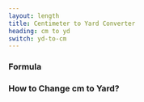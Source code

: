 ```yaml
---
layout: length
title: Centimeter to Yard Converter
heading: cm to yd
switch: yd-to-cm
---
```


<script>
  selectInput[3].selected = true
  selectOutput[6].selected = true
</script>

### Formula
<p id="formula"></p>

### How to Change cm to Yard?
